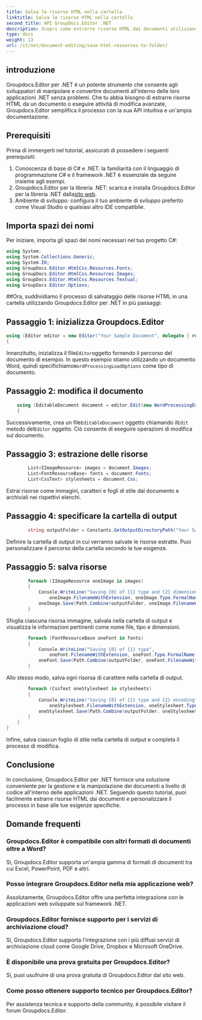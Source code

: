 ```yaml
---
title: Salva le risorse HTML nella cartella
linktitle: Salva le risorse HTML nella cartella
second_title: API GroupDocs.Editor .NET
description: Scopri come estrarre risorse HTML dai documenti utilizzando Groupdocs.Editor per .NET. Questo tutorial completo fornisce una guida passo passo per gli sviluppatori.
type: docs
weight: 13
url: /it/net/document-editing/save-html-resources-to-folder/
---
```

## introduzione
Groupdocs.Editor per .NET è un potente strumento che consente agli sviluppatori di manipolare e convertire documenti all'interno delle loro applicazioni .NET senza problemi. Che tu abbia bisogno di estrarre risorse HTML da un documento o eseguire attività di modifica avanzate, Groupdocs.Editor semplifica il processo con la sua API intuitiva e un'ampia documentazione.
## Prerequisiti
Prima di immergerti nel tutorial, assicurati di possedere i seguenti prerequisiti:
1. Conoscenza di base di C# e .NET: la familiarità con il linguaggio di programmazione C# e il framework .NET è essenziale da seguire insieme agli esempi.
2.  Groupdocs.Editor per la libreria .NET: scarica e installa Groupdocs.Editor per la libreria .NET dalla[sito web](https://releases.groupdocs.com/editor/net/).
3. Ambiente di sviluppo: configura il tuo ambiente di sviluppo preferito come Visual Studio o qualsiasi altro IDE compatibile.

## Importa spazi dei nomi
Per iniziare, importa gli spazi dei nomi necessari nel tuo progetto C#:
```csharp
using System;
using System.Collections.Generic;
using System.IO;
using GroupDocs.Editor.HtmlCss.Resources.Fonts;
using GroupDocs.Editor.HtmlCss.Resources.Images;
using GroupDocs.Editor.HtmlCss.Resources.Textual;
using GroupDocs.Editor.Options;
```
##Ora, suddividiamo il processo di salvataggio delle risorse HTML in una cartella utilizzando Groupdocs.Editor per .NET in più passaggi:
## Passaggio 1: inizializza Groupdocs.Editor
```csharp
using (Editor editor = new Editor("Your Sample Document", delegate { return new WordProcessingLoadOptions(); }))
{
```
 Innanzitutto, inizializza il file`Editor`oggetto fornendo il percorso del documento di esempio. In questo esempio stiamo utilizzando un documento Word, quindi specifichiamo`WordProcessingLoadOptions` come tipo di documento.
## Passaggio 2: modifica il documento
```csharp
	using (EditableDocument document = editor.Edit(new WordProcessingEditOptions()))
	{
```
 Successivamente, crea un file`EditableDocument` oggetto chiamando il`Edit` metodo del`Editor` oggetto. Ciò consente di eseguire operazioni di modifica sul documento.
## Passaggio 3: estrazione delle risorse
```csharp
		List<IImageResource> images = document.Images;
		List<FontResourceBase> fonts = document.Fonts;
		List<CssText> stylesheets = document.Css;
```
Estrai risorse come immagini, caratteri e fogli di stile dal documento e archiviali nei rispettivi elenchi.
## Passaggio 4: specificare la cartella di output
```csharp
		string outputFolder = Constants.GetOutputDirectoryPath("Your Sample Document");
```
Definire la cartella di output in cui verranno salvate le risorse estratte. Puoi personalizzare il percorso della cartella secondo le tue esigenze.
## Passaggio 5: salva risorse
```csharp
		foreach (IImageResource oneImage in images)
		{
			Console.WriteLine("Saving {0} of {1} type and {2} dimensions",
				oneImage.FilenameWithExtension, oneImage.Type.FormalName, oneImage.LinearDimensions);
			oneImage.Save(Path.Combine(outputFolder, oneImage.FilenameWithExtension));
		}
```
Sfoglia ciascuna risorsa immagine, salvala nella cartella di output e visualizza le informazioni pertinenti come nome file, tipo e dimensioni.
```csharp
		foreach (FontResourceBase oneFont in fonts)
		{
			Console.WriteLine("Saving {0} of {1} type",
				oneFont.FilenameWithExtension, oneFont.Type.FormalName);
			oneFont.Save(Path.Combine(outputFolder, oneFont.FilenameWithExtension));
		}
```
Allo stesso modo, salva ogni risorsa di carattere nella cartella di output.
```csharp
		foreach (CssText oneStylesheet in stylesheets)
		{
			Console.WriteLine("Saving {0} of {1} type and {2} encoding",
				oneStylesheet.FilenameWithExtension, oneStylesheet.Type.FormalName, oneStylesheet.Encoding);
			oneStylesheet.Save(Path.Combine(outputFolder, oneStylesheet.FilenameWithExtension));
		}
	}
}
```
Infine, salva ciascun foglio di stile nella cartella di output e completa il processo di modifica.

## Conclusione
In conclusione, Groupdocs.Editor per .NET fornisce una soluzione conveniente per la gestione e la manipolazione dei documenti a livello di codice all'interno delle applicazioni .NET. Seguendo questo tutorial, puoi facilmente estrarre risorse HTML dai documenti e personalizzare il processo in base alle tue esigenze specifiche.
## Domande frequenti
### Groupdocs.Editor è compatibile con altri formati di documenti oltre a Word?
Sì, Groupdocs.Editor supporta un'ampia gamma di formati di documenti tra cui Excel, PowerPoint, PDF e altri.
### Posso integrare Groupdocs.Editor nella mia applicazione web?
Assolutamente, Groupdocs.Editor offre una perfetta integrazione con le applicazioni web sviluppate sul framework .NET.
### Groupdocs.Editor fornisce supporto per i servizi di archiviazione cloud?
Sì, Groupdocs.Editor supporta l'integrazione con i più diffusi servizi di archiviazione cloud come Google Drive, Dropbox e Microsoft OneDrive.
### È disponibile una prova gratuita per Groupdocs.Editor?
Sì, puoi usufruire di una prova gratuita di Groupdocs.Editor dal sito web.
### Come posso ottenere supporto tecnico per Groupdocs.Editor?
Per assistenza tecnica e supporto della community, è possibile visitare il forum Groupdocs.Editor.